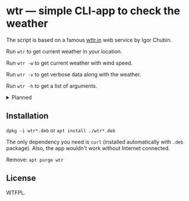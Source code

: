 # wtr — simple CLI-app to check the weather

The script is based on a famous [wttr.in](https://github.com/chubin/wttr.in) web service by Igor Chubin.

Run `wtr` to get current weather in your location.

Run `wtr -w` to get current weather with wind speed.

Run `wtr -v` to get verbose data along with the weather.

Run `wtr -h` to get a list of arguments.

<details>
  <summary>Planned</summary>
Run `wtr Lviv` or any other town instead as an argument to get current weather in the stated location.
</details>

## Installation

`dpkg -i wtr*.deb` or `apt install ./wtr*.deb`

The only dependency you need is `curl` (installed automatically with `.deb` package). Also, the app wouldn't work without Internet connected.

Remove: `apt purge wtr`

## License

WTFPL.
